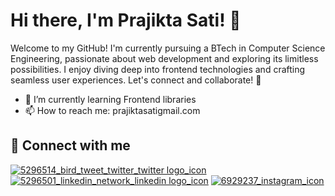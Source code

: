 # Hi there, I'm Prajikta Sati! 👋

Welcome to my GitHub! I'm currently pursuing a BTech in Computer Science Engineering, passionate about web development and exploring its limitless possibilities. I enjoy diving deep into frontend technologies and crafting seamless user experiences. Let's connect and collaborate! 🚀


- 🌱 I’m currently learning Frontend libraries
- 📫 How to reach me: prajiktasatigmail.com

## 🔗 Connect with me

[![5296514_bird_tweet_twitter_twitter logo_icon](https://github.com/prajikta08/prajikta08/assets/147370981/1b3f5a82-75a8-4ea0-88da-f102682e01da)](https://x.com/Prajikta08)    [![5296501_linkedin_network_linkedin logo_icon](https://github.com/prajikta08/prajikta08/assets/147370981/7f917f2e-1faa-405a-96c6-ebbca9d7168d)](https://www.linkedin.com/in/prajikta-sati-40aa34283/)    [![6929237_instagram_icon](https://github.com/prajikta08/prajikta08/assets/147370981/0c227287-0733-4724-a4fa-036371855c68)](https://www.instagram.com/yashpreet2707/)
